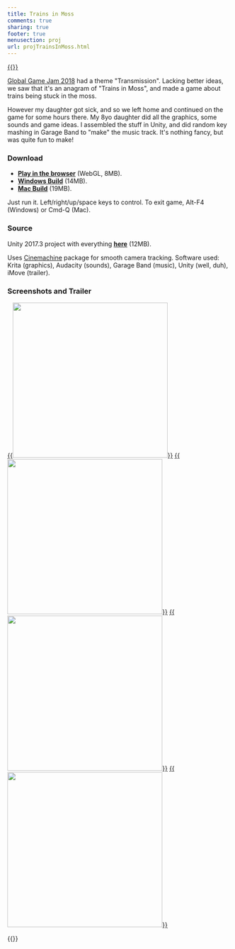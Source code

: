 ```yaml
---
title: Trains in Moss
comments: true
sharing: true
footer: true
menusection: proj
url: projTrainsInMoss.html
---
```


[{{<imgright src="/img/games/TrainsInMoss0.png" width="200">}}](/img/games/TrainsInMoss0.png)

[Global Game Jam 2018](https://globalgamejam.org/2018) had a theme "Transmission". Lacking better
ideas, we saw that it's an anagram of "Trains in Moss", and made a game about trains being stuck in
the moss.

However my daughter got sick, and so we left home and continued on the game for some hours there.
My 8yo daughter did all the graphics, some sounds and game ideas. I assembled the stuff in Unity,
and did random key mashing in Garage Band to "make" the music track. It's nothing fancy, but
was quite fun to make!


### Download

* [**Play in the browser**](/files/games/GGJ2018_TrainsInMoss/TrainsInMossWeb/) (WebGL, 8MB).
* [**Windows Build**](/files/games/GGJ2018_TrainsInMoss/TrainsInMossWin.zip) (14MB).
* [**Mac Build**](/files/games/GGJ2018_TrainsInMoss/TrainsInMossMac.zip) (19MB).

Just run it. Left/right/up/space keys to control. To exit game, Alt-F4 (Windows) or Cmd-Q (Mac).


### Source

Unity 2017.3 project with everything [**here**](/files/games/GGJ2018_TrainsInMoss/TrainsInMossProject.zip) (12MB).

Uses [Cinemachine](https://www.assetstore.unity3d.com/en/#!/content/79898) package for smooth camera tracking.
Software used: Krita (graphics), Audacity (sounds), Garage Band (music), Unity (well, duh), iMove (trailer).


### Screenshots and Trailer

[{{<img src="/img/games/TrainsInMoss1.png" width="350">}}](/img/games/TrainsInMoss1.png)
[{{<img src="/img/games/TrainsInMoss2.png" width="350">}}](/img/games/TrainsInMoss2.png)
[{{<img src="/img/games/TrainsInMoss3.png" width="350">}}](/img/games/TrainsInMoss3.png)
[{{<img src="/img/games/TrainsInMoss4.png" width="350">}}](/img/games/TrainsInMoss4.png)

{{<youtube kkRTiKCBXzo>}}
